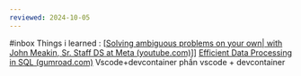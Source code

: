 ```yaml
---
reviewed: 2024-10-05
---
```

#inbox
Things i learned :
[[Solving ambiguous problems on your own| with John Meakin, Sr. Staff DS at Meta (youtube.com)](https://www.youtube.com/watch?v=lXpj4R4pUhE)]]
 [Efficient Data Processing in SQL (gumroad.com)](https://josephmachado.gumroad.com/l/analyticalsql)
 Vscode+devcontainer
phần vscode + devcontainer
